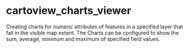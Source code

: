 # cartoview_charts_viewer
Creating charts for numeric attributes of features in a specified  layer that fall in the visible map extent. The Charts can be configured to show the sum, average, minimum and maximum of specified field values.
